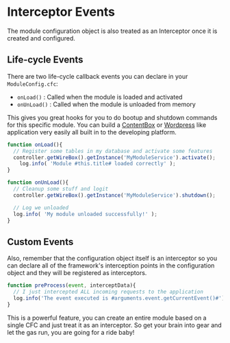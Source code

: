 # Interceptor Events

The module configuration object is also treated as an Interceptor once it is created and configured.

## Life-cycle Events

There are two life-cycle callback events you can declare in your `ModuleConfig.cfc`:

* `onLoad()` : Called when the module is loaded and activated
* `onUnLoad()` : Called when the module is unloaded from memory

This gives you great hooks for you to do bootup and shutdown commands for this specific module. You can build a [ContentBox](http://ortussolutions.com/products/contentbox/) or [Wordpress](http://wordpress.org/) like application very easily all built in to the developing platform.

```javascript
function onLoad(){
  // Register some tables in my database and activate some features
  controller.getWireBox().getInstance('MyModuleService').activate();
    log.info( 'Module #this.title# loaded correctly' );
}

function onUnLoad(){
  // Cleanup some stuff and logit
  controller.getWireBox().getInstance('MyModuleService').shutdown();

  // Log we unloaded
  log.info( 'My module unloaded successfully!' );
}
```

## Custom Events

Also, remember that the configuration object itself is an interceptor so you can declare all of the framework's interception points in the configuration object and they will be registered as interceptors.

```javascript
function preProcess(event, interceptData){
  // I just intercepted ALL incoming requests to the application
  log.info('The event executed is #arguments.event.getCurrentEvent()#');
}
```

This is a powerful feature, you can create an entire module based on a single CFC and just treat it as an interceptor. So get your brain into gear and let the gas run, you are going for a ride baby!

